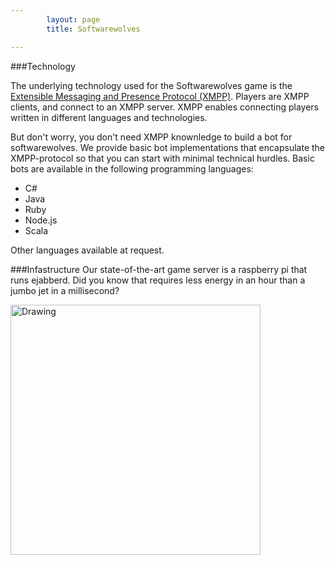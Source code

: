```yaml
---
        layout: page
        title: Softwarewolves

---
```


###Technology
<style typ="text/css">
    #menu_technology, #menu_technology a, #menu_technology a:visited, #menu_technology a:hover {
        background: #202021;
        color:white;
        font-weight:normal;
    }
</style>
The underlying technology used for the Softwarewolves game is the [Extensible Messaging and Presence Protocol (XMPP)](http://en.wikipedia.org/wiki/XMPP). Players are XMPP clients, and connect to an XMPP server. XMPP enables connecting players written in different languages and technologies.

But don't worry, you don't need XMPP knownledge to build a bot for softwarewolves. We provide basic bot implementations that encapsulate the XMPP-protocol so that you can start with minimal technical hurdles. Basic bots are available in the following programming languages:
- C#
- Java
- Ruby
- Node.js
- Scala

Other languages available at request.
 
###Infastructure
Our state-of-the-art game server is a raspberry pi that runs ejabberd. Did you know that requires less energy in an hour than a jumbo jet in a millisecond?

<img src="https://raw.github.com/softwarewolves/softwarewolves.github.io/master/photos/pi.jpg" alt="Drawing" style="width: 400px;"/>
